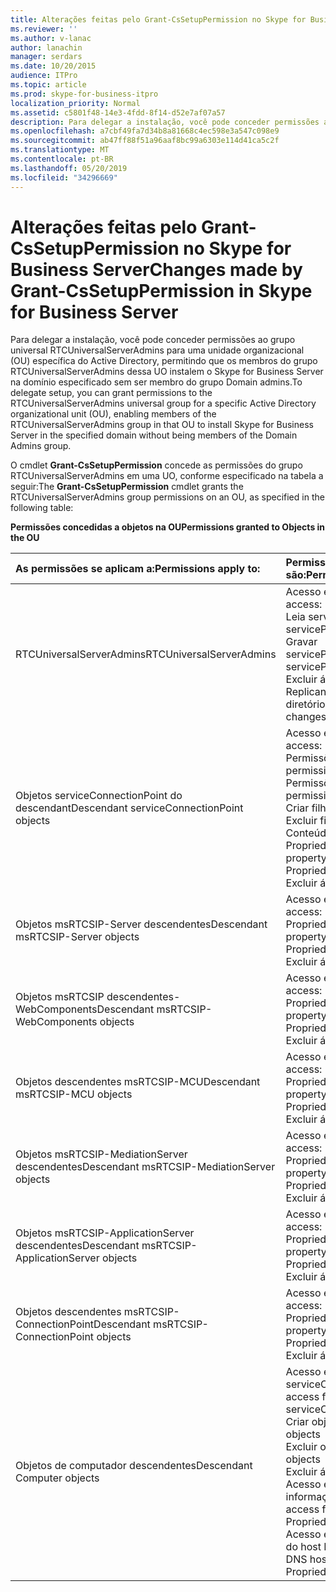 ```yaml
---
title: Alterações feitas pelo Grant-CsSetupPermission no Skype for Business Server
ms.reviewer: ''
ms.author: v-lanac
author: lanachin
manager: serdars
ms.date: 10/20/2015
audience: ITPro
ms.topic: article
ms.prod: skype-for-business-itpro
localization_priority: Normal
ms.assetid: c5801f48-14e3-4fdd-8f14-d52e7af07a57
description: Para delegar a instalação, você pode conceder permissões ao grupo universal RTCUniversalServerAdmins para uma unidade organizacional (OU) específica do Active Directory, permitindo que os membros do grupo RTCUniversalServerAdmins dessa UO instalem o Skype for Business Server na domínio especificado sem ser membro do grupo Domain admins.
ms.openlocfilehash: a7cbf49fa7d34b8a81668c4ec598e3a547c098e9
ms.sourcegitcommit: ab47ff88f51a96aaf8bc99a6303e114d41ca5c2f
ms.translationtype: MT
ms.contentlocale: pt-BR
ms.lasthandoff: 05/20/2019
ms.locfileid: "34296669"
---
```

# <a name="changes-made-by-grant-cssetuppermission-in-skype-for-business-server"></a><span data-ttu-id="725cc-103">Alterações feitas pelo Grant-CsSetupPermission no Skype for Business Server</span><span class="sxs-lookup"><span data-stu-id="725cc-103">Changes made by Grant-CsSetupPermission in Skype for Business Server</span></span>
 
<span data-ttu-id="725cc-104">Para delegar a instalação, você pode conceder permissões ao grupo universal RTCUniversalServerAdmins para uma unidade organizacional (OU) específica do Active Directory, permitindo que os membros do grupo RTCUniversalServerAdmins dessa UO instalem o Skype for Business Server na domínio especificado sem ser membro do grupo Domain admins.</span><span class="sxs-lookup"><span data-stu-id="725cc-104">To delegate setup, you can grant permissions to the RTCUniversalServerAdmins universal group for a specific Active Directory organizational unit (OU), enabling members of the RTCUniversalServerAdmins group in that OU to install Skype for Business Server in the specified domain without being members of the Domain Admins group.</span></span> 
  
<span data-ttu-id="725cc-105">O cmdlet **Grant-CsSetupPermission** concede as permissões do grupo RTCUniversalServerAdmins em uma UO, conforme especificado na tabela a seguir:</span><span class="sxs-lookup"><span data-stu-id="725cc-105">The **Grant-CsSetupPermission** cmdlet grants the RTCUniversalServerAdmins group permissions on an OU, as specified in the following table:</span></span>
  
<span data-ttu-id="725cc-106">**Permissões concedidas a objetos na OU**</span><span class="sxs-lookup"><span data-stu-id="725cc-106">**Permissions granted to Objects in the OU**</span></span>

|<span data-ttu-id="725cc-107">**As permissões se aplicam a:**</span><span class="sxs-lookup"><span data-stu-id="725cc-107">**Permissions apply to:**</span></span>|<span data-ttu-id="725cc-108">**Permissões concedidas são:**</span><span class="sxs-lookup"><span data-stu-id="725cc-108">**Permissions granted are:**</span></span>|
|:-----|:-----|
|<span data-ttu-id="725cc-109">RTCUniversalServerAdmins</span><span class="sxs-lookup"><span data-stu-id="725cc-109">RTCUniversalServerAdmins</span></span>  <br/> | <span data-ttu-id="725cc-110">Acesso especial:</span><span class="sxs-lookup"><span data-stu-id="725cc-110">Special access:</span></span> <br/>  <span data-ttu-id="725cc-111">Leia servicePrincipalName</span><span class="sxs-lookup"><span data-stu-id="725cc-111">Read servicePrincipalName</span></span> <br/>  <span data-ttu-id="725cc-112">Gravar servicePrincipalName</span><span class="sxs-lookup"><span data-stu-id="725cc-112">Write servicePrincipalName</span></span> <br/>  <span data-ttu-id="725cc-113">Excluir árvore</span><span class="sxs-lookup"><span data-stu-id="725cc-113">Delete tree</span></span> <br/>  <span data-ttu-id="725cc-114">Replicando alterações de diretório</span><span class="sxs-lookup"><span data-stu-id="725cc-114">Replicating directory changes</span></span> <br/> |
|<span data-ttu-id="725cc-115">Objetos serviceConnectionPoint do descendant</span><span class="sxs-lookup"><span data-stu-id="725cc-115">Descendant serviceConnectionPoint objects</span></span>  <br/> | <span data-ttu-id="725cc-116">Acesso especial:</span><span class="sxs-lookup"><span data-stu-id="725cc-116">Special access:</span></span> <br/>  <span data-ttu-id="725cc-117">Permissões de leitura</span><span class="sxs-lookup"><span data-stu-id="725cc-117">Read permissions</span></span> <br/>  <span data-ttu-id="725cc-118">Permissões de gravação</span><span class="sxs-lookup"><span data-stu-id="725cc-118">Write permissions</span></span> <br/>  <span data-ttu-id="725cc-119">Criar filho</span><span class="sxs-lookup"><span data-stu-id="725cc-119">Create child</span></span> <br/>  <span data-ttu-id="725cc-120">Excluir filho</span><span class="sxs-lookup"><span data-stu-id="725cc-120">Delete child</span></span> <br/>  <span data-ttu-id="725cc-121">Conteúdo da lista</span><span class="sxs-lookup"><span data-stu-id="725cc-121">List contents</span></span> <br/>  <span data-ttu-id="725cc-122">Propriedade de gravação</span><span class="sxs-lookup"><span data-stu-id="725cc-122">Write property</span></span> <br/>  <span data-ttu-id="725cc-123">Propriedade ler</span><span class="sxs-lookup"><span data-stu-id="725cc-123">Read property</span></span> <br/>  <span data-ttu-id="725cc-124">Excluir árvore</span><span class="sxs-lookup"><span data-stu-id="725cc-124">Delete tree</span></span> <br/> |
|<span data-ttu-id="725cc-125">Objetos msRTCSIP-Server descendentes</span><span class="sxs-lookup"><span data-stu-id="725cc-125">Descendant msRTCSIP-Server objects</span></span>  <br/> | <span data-ttu-id="725cc-126">Acesso especial:</span><span class="sxs-lookup"><span data-stu-id="725cc-126">Special access:</span></span> <br/>  <span data-ttu-id="725cc-127">Propriedade de gravação</span><span class="sxs-lookup"><span data-stu-id="725cc-127">Write property</span></span> <br/>  <span data-ttu-id="725cc-128">Propriedade ler</span><span class="sxs-lookup"><span data-stu-id="725cc-128">Read property</span></span> <br/>  <span data-ttu-id="725cc-129">Excluir árvore</span><span class="sxs-lookup"><span data-stu-id="725cc-129">Delete tree</span></span> <br/> |
|<span data-ttu-id="725cc-130">Objetos msRTCSIP descendentes-WebComponents</span><span class="sxs-lookup"><span data-stu-id="725cc-130">Descendant msRTCSIP-WebComponents objects</span></span>  <br/> | <span data-ttu-id="725cc-131">Acesso especial:</span><span class="sxs-lookup"><span data-stu-id="725cc-131">Special access:</span></span> <br/>  <span data-ttu-id="725cc-132">Propriedade de gravação</span><span class="sxs-lookup"><span data-stu-id="725cc-132">Write property</span></span> <br/>  <span data-ttu-id="725cc-133">Propriedade ler</span><span class="sxs-lookup"><span data-stu-id="725cc-133">Read property</span></span> <br/>  <span data-ttu-id="725cc-134">Excluir árvore</span><span class="sxs-lookup"><span data-stu-id="725cc-134">Delete tree</span></span> <br/> |
|<span data-ttu-id="725cc-135">Objetos descendentes msRTCSIP-MCU</span><span class="sxs-lookup"><span data-stu-id="725cc-135">Descendant msRTCSIP-MCU objects</span></span>  <br/> | <span data-ttu-id="725cc-136">Acesso especial:</span><span class="sxs-lookup"><span data-stu-id="725cc-136">Special access:</span></span> <br/>  <span data-ttu-id="725cc-137">Propriedade de gravação</span><span class="sxs-lookup"><span data-stu-id="725cc-137">Write property</span></span> <br/>  <span data-ttu-id="725cc-138">Propriedade ler</span><span class="sxs-lookup"><span data-stu-id="725cc-138">Read property</span></span> <br/>  <span data-ttu-id="725cc-139">Excluir árvore</span><span class="sxs-lookup"><span data-stu-id="725cc-139">Delete tree</span></span> <br/> |
|<span data-ttu-id="725cc-140">Objetos msRTCSIP-MediationServer descendentes</span><span class="sxs-lookup"><span data-stu-id="725cc-140">Descendant msRTCSIP-MediationServer objects</span></span>  <br/> | <span data-ttu-id="725cc-141">Acesso especial:</span><span class="sxs-lookup"><span data-stu-id="725cc-141">Special access:</span></span> <br/>  <span data-ttu-id="725cc-142">Propriedade de gravação</span><span class="sxs-lookup"><span data-stu-id="725cc-142">Write property</span></span> <br/>  <span data-ttu-id="725cc-143">Propriedade ler</span><span class="sxs-lookup"><span data-stu-id="725cc-143">Read property</span></span> <br/>  <span data-ttu-id="725cc-144">Excluir árvore</span><span class="sxs-lookup"><span data-stu-id="725cc-144">Delete tree</span></span> <br/> |
|<span data-ttu-id="725cc-145">Objetos msRTCSIP-ApplicationServer descendentes</span><span class="sxs-lookup"><span data-stu-id="725cc-145">Descendant msRTCSIP-ApplicationServer objects</span></span>  <br/> | <span data-ttu-id="725cc-146">Acesso especial:</span><span class="sxs-lookup"><span data-stu-id="725cc-146">Special access:</span></span> <br/>  <span data-ttu-id="725cc-147">Propriedade de gravação</span><span class="sxs-lookup"><span data-stu-id="725cc-147">Write property</span></span> <br/>  <span data-ttu-id="725cc-148">Propriedade ler</span><span class="sxs-lookup"><span data-stu-id="725cc-148">Read property</span></span> <br/>  <span data-ttu-id="725cc-149">Excluir árvore</span><span class="sxs-lookup"><span data-stu-id="725cc-149">Delete tree</span></span> <br/> |
|<span data-ttu-id="725cc-150">Objetos descendentes msRTCSIP-ConnectionPoint</span><span class="sxs-lookup"><span data-stu-id="725cc-150">Descendant msRTCSIP-ConnectionPoint objects</span></span>  <br/> | <span data-ttu-id="725cc-151">Acesso especial:</span><span class="sxs-lookup"><span data-stu-id="725cc-151">Special access:</span></span> <br/>  <span data-ttu-id="725cc-152">Propriedade de gravação</span><span class="sxs-lookup"><span data-stu-id="725cc-152">Write property</span></span> <br/>  <span data-ttu-id="725cc-153">Propriedade ler</span><span class="sxs-lookup"><span data-stu-id="725cc-153">Read property</span></span> <br/>  <span data-ttu-id="725cc-154">Excluir árvore</span><span class="sxs-lookup"><span data-stu-id="725cc-154">Delete tree</span></span> <br/> |
|<span data-ttu-id="725cc-155">Objetos de computador descendentes</span><span class="sxs-lookup"><span data-stu-id="725cc-155">Descendant Computer objects</span></span>  <br/> | <span data-ttu-id="725cc-156">Acesso especial para serviceConnectionPoint:</span><span class="sxs-lookup"><span data-stu-id="725cc-156">Special access for serviceConnectionPoint:</span></span> <br/>  <span data-ttu-id="725cc-157">Criar objetos filho</span><span class="sxs-lookup"><span data-stu-id="725cc-157">Create child objects</span></span> <br/>  <span data-ttu-id="725cc-158">Excluir objetos filho</span><span class="sxs-lookup"><span data-stu-id="725cc-158">Delete child objects</span></span> <br/>  <span data-ttu-id="725cc-159">Excluir árvore</span><span class="sxs-lookup"><span data-stu-id="725cc-159">Delete tree</span></span> <br/>  <span data-ttu-id="725cc-160">Acesso especial para informações públicas:</span><span class="sxs-lookup"><span data-stu-id="725cc-160">Special access for public information:</span></span> <br/>  <span data-ttu-id="725cc-161">Propriedade ler</span><span class="sxs-lookup"><span data-stu-id="725cc-161">Read property</span></span> <br/>  <span data-ttu-id="725cc-162">Acesso especial para o nome do host DNS:</span><span class="sxs-lookup"><span data-stu-id="725cc-162">Special access for DNS host name:</span></span> <br/>  <span data-ttu-id="725cc-163">Propriedade ler</span><span class="sxs-lookup"><span data-stu-id="725cc-163">Read property</span></span> <br/> |
   

